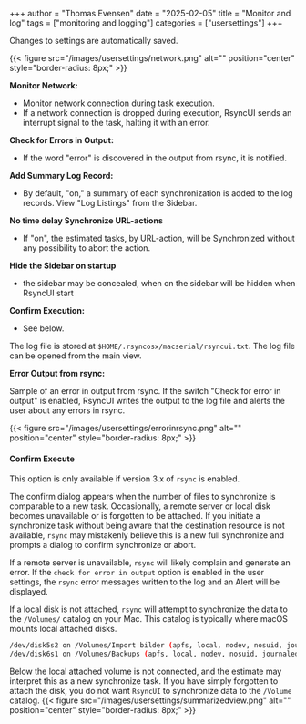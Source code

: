 +++
author = "Thomas Evensen"
date = "2025-02-05"
title =  "Monitor and log"
tags = ["monitoring and logging"]
categories = ["usersettings"]
+++

Changes to settings are automatically saved.

{{< figure src="/images/usersettings/network.png" alt="" position="center" style="border-radius: 8px;" >}}

**Monitor Network:**

- Monitor network connection during task execution.
- If a network connection is dropped during execution, RsyncUI sends an interrupt signal to the task, halting it with an error.

**Check for Errors in Output:**

- If the word "error" is discovered in the output from rsync, it is notified.

**Add Summary Log Record:**

- By default, "on," a summary of each synchronization is added to the log records. View "Log Listings" from the Sidebar.

**No time delay Synchronize URL-actions**

- If "on", the estimated tasks, by URL-action, will be Synchronized without any possibility to abort the action.

**Hide the Sidebar on startup**

- the sidebar may be concealed, when on the sidebar will be hidden when RsyncUI start

**Confirm Execution:**

- See below.

The log file is stored at `$HOME/.rsyncosx/macserial/rsyncui.txt`. The log file can be opened from the main view.

**Error Output from rsync:**

Sample of an error in output from rsync. If the switch "Check for error in output" is enabled, RsyncUI writes the output to the log file and alerts the user about any errors in rsync.

{{< figure src="/images/usersettings/errorinrsync.png" alt="" position="center" style="border-radius: 8px;" >}}

#### Confirm Execute

This option is only available if version 3.x of `rsync` is enabled.

The confirm dialog appears when the number of files to synchronize is comparable to a new task. Occasionally, a remote server or local disk becomes unavailable or is forgotten to be attached. If you initiate a synchronize task without being aware that the destination resource is not available, `rsync` may mistakenly believe this is a new full synchronize and prompts a dialog to confirm synchronize or abort.

If a remote server is unavailable, `rsync` will likely complain and generate an error. If the `check for error in output` option is enabled in the user settings, the `rsync` error messages written to the log and an Alert will be displayed.

If a local disk is not attached, `rsync` will attempt to synchronize the data to the `/Volumes/` catalog on your Mac. This catalog is typically where macOS mounts local attached disks.
```bash
/dev/disk5s2 on /Volumes/Import bilder (apfs, local, nodev, nosuid, journaled, noowners)
/dev/disk6s1 on /Volumes/Backups (apfs, local, nodev, nosuid, journaled, noowners)
```
Below the local attached volume is not connected, and the estimate may interpret this as a new synchronize task. If you have simply forgotten to attach the disk, you do not want `RsyncUI` to synchronize data to the `/Volume` catalog.
{{< figure src="/images/usersettings/summarizedview.png" alt="" position="center" style="border-radius: 8px;" >}}

